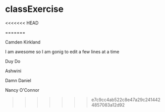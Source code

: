 # classExercise
<<<<<<< HEAD

=======

Camden Kirkland


I am awesome
so I am gonig to edit
a few lines at a time

Duy Do

Ashwini

Damn Daniel

Nancy O'Connor
>>>>>>> e7c9cc4ab522c8e47a29c2414424857083a12d92
